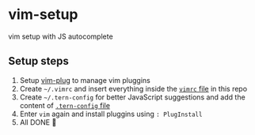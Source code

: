 # vim-setup

vim setup with JS autocomplete 

## Setup steps

1. Setup [vim-plug](https://github.com/junegunn/vim-plug) to manage vim pluggins
2. Create `~/.vimrc` and insert everything inside the [`vimrc` file](https://github.com/valdio/vim-setup/blob/master/.vimrc) in this repo
3. Create `~/.tern-config` for better JavaScript suggestions and add the content of [`.tern-config` file](https://github.com/valdio/vim-setup/blob/master/.tern-config)
4. Enter `vim` again and install pluggins using `: PlugInstall`
5. All DONE  :tada:



